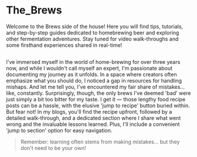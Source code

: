 # The_Brews
Welcome to the Brews side of the house! Here you will  find tips, tutorials, and step-by-step guides dedicated  to  homebrewing beer and exploring other fermentation  adventures. Stay tuned for video walk-throughs and  some firsthand experiences shared in real-time!
## 
I've immersed myself in the world of home-brewing for over three years now, and while I wouldn't call myself an expert, I'm passionate about documenting my journey as it unfolds.
In a space where creators often emphasize what you should do, I noticed a gap in resources for handling mishaps. And let me tell you, I've encountered my fair share of mistakes... like, constantly. Surprisingly, though, the only brews I've deemed 'bad' were just simply a bit too bitter for my taste.
I get it — those lengthy food recipe posts can be a hassle, with the elusive 'jump to recipe' button buried within. But fear not! In my blogs, you'll find the recipe upfront, followed by a detailed walk-through, and a dedicated section where I share what went wrong and the invaluable lessons learned. Plus, I'll include a convenient 'jump to section' option for easy navigation.
> Remember: learning often stems from making mistakes... but they don't need to be your own!

